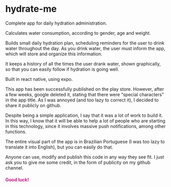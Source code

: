 # hydrate-me

Complete app for daily hydration administration.

Calculates water consumption, according to gender, age and weight.

Builds small daily hydration plan, scheduling reminders for the user to drink water throughout the day. As you drink water, the user must inform the app, which will store and organize this information.

It keeps a history of all the times the user drank water, shown graphically, so that you can easily follow if hydration is going well.

Built in react native, using expo.

This app has been successfully published on the play store. However, after a few weeks, google deleted it, stating that there were “special characters” in the app title. As I was annoyed (and too lazy to correct it), I decided to share it publicly on github.

Despite being a simple application, I say that it was a lot of work to build it. In this way, I know that it will be able to help a lot of people who are starting in this technology, since it involves massive push notifications, among other functions.

The entire visual part of the app is in Brazilian Portuguese (I was too lazy to translate it into English), but you can easily do that.

Anyone can use, modify and publish this code in any way they see fit. I just ask you to give me some credit, in the form of publicity on my github channel.

<h4 style="font-weight: bold; color: #C71585;">Good luck!</h4>
